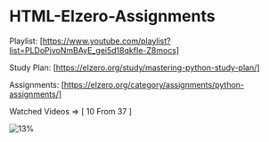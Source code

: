 # HTML-Elzero-Assignments

Playlist: [https://www.youtube.com/playlist?list=PLDoPjvoNmBAyE_gei5d18qkfIe-Z8mocs]

Study Plan: [https://elzero.org/study/mastering-python-study-plan/]

Assignments: [https://elzero.org/category/assignments/python-assignments/]

Watched Videos => [ 10 From 37 ]

![13%](https://progress-bar.dev/13/?title=progress)
